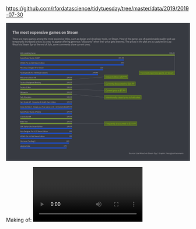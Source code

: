 https://github.com/rfordatascience/tidytuesday/tree/master/data/2019/2019-07-30

![](videogames.png)

Making of:
![](videogames.mp4)